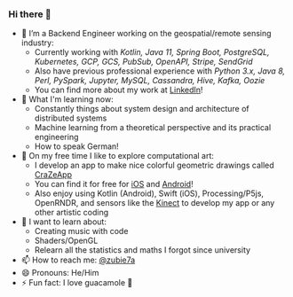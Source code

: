 ### Hi there 👋

<!--
**zubie7a/zubie7a** is a ✨ _special_ ✨ repository because its `README.md` (this file) appears on your GitHub profile.

Here are some ideas to get you started:

- 🔭 I’m currently working on ...
- 🌱 I’m currently learning ...
- 👯 I’m looking to collaborate on ...
- 🤔 I’m looking for help with ...
- 💬 Ask me about ...
- 📫 How to reach me: ...
- 😄 Pronouns: ...
- ⚡ Fun fact: ...
-->

- 🔭 I’m a Backend Engineer working on the geospatial/remote sensing industry:
    - Currently working with _Kotlin, Java 11, Spring Boot, PostgreSQL, Kubernetes, GCP, GCS, PubSub, OpenAPI, Stripe, SendGrid_
    - Also have previous professional experience with _Python 3.x, Java 8, Perl, PySpark, Jupyter, MySQL, Cassandra, Hive, Kafka, Oozie_
    - You can find more about my work at [LinkedIn](https://www.linkedin.com/in/zubie7a/)!
- 🌱 What I'm learning now:
    - Constantly things about system design and architecture of distributed systems
    - Machine learning from a theoretical perspective and its practical engineering
    - How to speak German!
- 👯 On my free time I like to explore computational art:
    - I develop an app to make nice colorful geometric drawings called [CraZeApp](https://instagram.com/crazeapp)
    - You can find it for free for [iOS](https://apps.apple.com/us/app/crazeapp/id1543581885) and [Android](https://play.google.com/store/apps/details?id=com.zubieta.craze&hl=en&gl=US)!
    - Also enjoy using Kotlin (Android), Swift (iOS), Processing/P5js, OpenRNDR, and sensors like the [Kinect](https://www.youtube.com/watch?v=ofwf_CFI8E0) to develop my app or any other artistic coding
- 🚀 I want to learn about:
    - Creating music with code
    - Shaders/OpenGL
    - Relearn all the statistics and maths I forgot since university
- 📫 How to reach me: [@zubie7a](https://twitter.com/zubie7a)
- 😄 Pronouns: He/Him
- ⚡ Fun fact: I love guacamole 🥑
